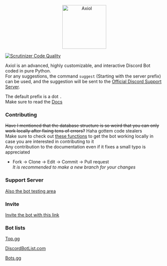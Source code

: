 <p align="center">
  <a href="https://discord.com/api/oauth2/authorize?client_id=843484459113775114&permissions=8&scope=bot">
    <img
      alt="Axiol"
      src="https://cdn.discordapp.com/attachments/843519647055609856/845662999686414336/Logo1.png"
      width="140"
    />
  </a>
</p>

[![Scrutinizer Code Quality](https://scrutinizer-ci.com/g/GitBolt/Axiol/badges/quality-score.png?b=master)](https://scrutinizer-ci.com/g/GitBolt/Axiol/?branch=master)
<!-- hopefully will improve -->

Axiol is an advanced, highly customizable, and interactive Discord Bot coded in pure Python.</br>
For any suggestions, the command `suggest` (Starting with the server prefix) can be used, and the suggestion will be sent to the
[Official Discord Support Server](https://discord.gg/Rzz5WS9jXW).</br>

The default prefix is a dot `.` </br>
Make sure to read the [Docs](/DOCS.md)

### Contributing
~~Have I mentioned that the database structure is so weird that you can only work locally after fixing tens of errors?~~ Haha gottem code stealers</br>
Make sure to check out [these functions](axiol/functions.py) to get the bot working locally in case you are interested in contributing to it </br>
Any contribution to the documentation even if it fixes a small typo is appreciated

- Fork → Clone → Edit → Commit → Pull request </br>
*It is recommended to make a new branch for your changes*

### Support Server
[Also the bot testing area](https://discord.gg/6xVasmDVaE)

### Invite
[Invite the bot with this link](https://discord.com/oauth2/authorize?client_id=843484459113775114&permissions=3691506774&scope=bot)

### Bot lists
[Top.gg](https://top.gg/bot/843484459113775114/vote) </br>

[DiscordBotList.com](https://discordbotlist.com/bots/axiol/upvote)

[Bots.gg](https://discord.bots.gg/bots/843484459113775114)
